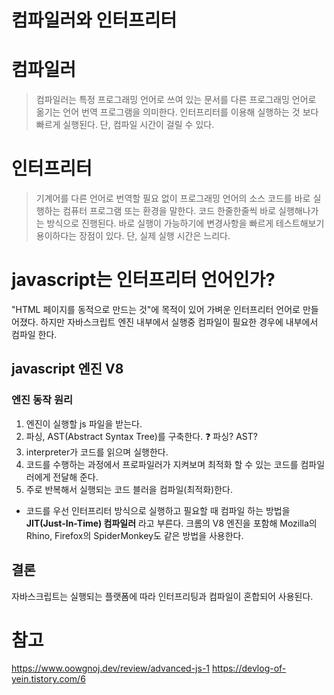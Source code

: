 # 컴파일러와 인터프리터

# 컴파일러
> 컴파일러는 특정 프로그래밍 언어로 쓰여 있는 문서를 다른 프로그래밍 언어로 옮기는 언어 번역 프로그램을 의미한다.
> 인터프리터를 이용해 실행하는 것 보다 빠르게 실행된다.
> 단, 컴파일 시간이 걸릴 수 있다.

# 인터프리터
> 기계어를 다른 언어로 번역할 필요 없이 프로그래밍 언어의 소스 코드를 바로 실행하는 컴퓨터 프로그램 또는 환경을 말한다. 
> 코드 한줄한줄씩 바로 실행해나가는 방식으로 진행된다. 
> 바로 실행이 가능하기에 변경사항을 빠르게 테스트해보기 용이하다는 장점이 있다.
> 단, 실제 실행 시간은 느리다.

# javascript는 인터프리터 언어인가?
"HTML 페이지를 동적으로 만드는 것"에 목적이 있어 가벼운 인터프리터 언어로 만들어졌다.
하지만 자바스크립트 엔진 내부에서 실행중 컴파일이 필요한 경우에 내부에서 컴파일 한다. 

## javascript 엔진 V8
### 엔진 동작 원리
1. 엔진이 실행할 js 파일을 받는다.
2. 파싱, AST(Abstract Syntax Tree)를 구축한다. :question: 파싱? AST?
3. interpreter가 코드를 읽으며 실행한다.
4. 코드를 수행하는 과정에서 프로파일러가 지켜보며 최적화 할 수 있는 코드를 컴파일러에게 전달해 준다.
5. 주로 반복해서 실행되는 코드 블러을 컴파일(최적화)한다.

* 코드를 우선 인터프리터 방식으로 실행하고 필요할 때 컴파일 하는 방법을 **JIT(Just-In-Time) 컴파일러** 라고 부른다. 크롬의 V8 엔진을 포함해 Mozilla의 Rhino, Firefox의 SpiderMonkey도 같은 방법을 사용한다.

## 결론
자바스크립트는 실행되는 플랫폼에 따라 인터프리팅과 컴파일이 혼합되어 사용된다. 

# 참고
https://www.oowgnoj.dev/review/advanced-js-1
https://devlog-of-yein.tistory.com/6
